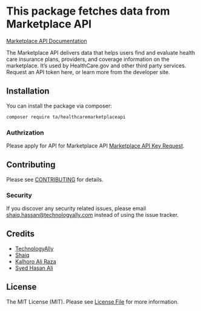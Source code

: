 # This package fetches data from Marketplace API

[Marketplace API Documentation](https://marketplaceapicms.docs.apiary.io/#introduction/quickstart/search-for-health-insurance-plans)

The Marketplace API delivers data that helps users find and evaluate health care insurance plans, providers, and coverage information on the marketplace. It’s used by HealthCare.gov and other third party services. Request an API token here, or learn more from the developer site.

## Installation

You can install the package via composer:

```bash
composer require ta/healthcaremarketplaceapi
```

### Authrization

Please apply for API for Marketplace API [Marketplace API Key Request](https://developer.cms.gov/marketplace-api/key-request.html).

## Contributing

Please see [CONTRIBUTING](CONTRIBUTING.md) for details.

### Security

If you discover any security related issues, please email shaiq.hassan@technologyally.com instead of using the issue tracker.

## Credits

-   [TechnologyAlly](https://technologyally.com)
-   [Shaiq](https://www.linkedin.com/in/shaiq-hassan-82480788)
-   [Kalhoro Ali Raza](https://pk.linkedin.com/in/kalhoro-ali-raza-3b871794)
-   [Syed Hasan Ali](https://www.linkedin.com/in/syed-hasan-ali-b0313371)

## License

The MIT License (MIT). Please see [License File](LICENSE.md) for more information.

